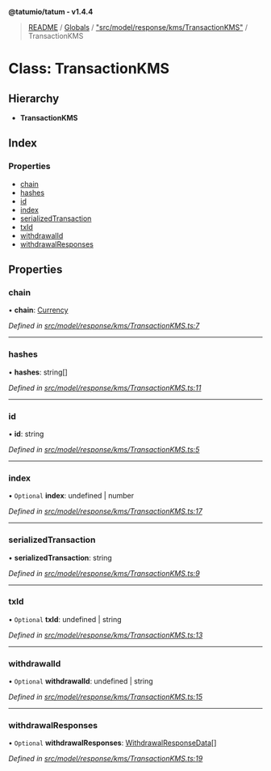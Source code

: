 **@tatumio/tatum - v1.4.4**

> [README](../README.md) / [Globals](../globals.md) / ["src/model/response/kms/TransactionKMS"](../modules/_src_model_response_kms_transactionkms_.md) / TransactionKMS

# Class: TransactionKMS

## Hierarchy

* **TransactionKMS**

## Index

### Properties

* [chain](_src_model_response_kms_transactionkms_.transactionkms.md#chain)
* [hashes](_src_model_response_kms_transactionkms_.transactionkms.md#hashes)
* [id](_src_model_response_kms_transactionkms_.transactionkms.md#id)
* [index](_src_model_response_kms_transactionkms_.transactionkms.md#index)
* [serializedTransaction](_src_model_response_kms_transactionkms_.transactionkms.md#serializedtransaction)
* [txId](_src_model_response_kms_transactionkms_.transactionkms.md#txid)
* [withdrawalId](_src_model_response_kms_transactionkms_.transactionkms.md#withdrawalid)
* [withdrawalResponses](_src_model_response_kms_transactionkms_.transactionkms.md#withdrawalresponses)

## Properties

### chain

•  **chain**: [Currency](../enums/_src_model_request_currency_.currency.md)

*Defined in [src/model/response/kms/TransactionKMS.ts:7](https://github.com/tatumio/tatum-js/blob/c5d1e16/src/model/response/kms/TransactionKMS.ts#L7)*

___

### hashes

•  **hashes**: string[]

*Defined in [src/model/response/kms/TransactionKMS.ts:11](https://github.com/tatumio/tatum-js/blob/c5d1e16/src/model/response/kms/TransactionKMS.ts#L11)*

___

### id

•  **id**: string

*Defined in [src/model/response/kms/TransactionKMS.ts:5](https://github.com/tatumio/tatum-js/blob/c5d1e16/src/model/response/kms/TransactionKMS.ts#L5)*

___

### index

• `Optional` **index**: undefined \| number

*Defined in [src/model/response/kms/TransactionKMS.ts:17](https://github.com/tatumio/tatum-js/blob/c5d1e16/src/model/response/kms/TransactionKMS.ts#L17)*

___

### serializedTransaction

•  **serializedTransaction**: string

*Defined in [src/model/response/kms/TransactionKMS.ts:9](https://github.com/tatumio/tatum-js/blob/c5d1e16/src/model/response/kms/TransactionKMS.ts#L9)*

___

### txId

• `Optional` **txId**: undefined \| string

*Defined in [src/model/response/kms/TransactionKMS.ts:13](https://github.com/tatumio/tatum-js/blob/c5d1e16/src/model/response/kms/TransactionKMS.ts#L13)*

___

### withdrawalId

• `Optional` **withdrawalId**: undefined \| string

*Defined in [src/model/response/kms/TransactionKMS.ts:15](https://github.com/tatumio/tatum-js/blob/c5d1e16/src/model/response/kms/TransactionKMS.ts#L15)*

___

### withdrawalResponses

• `Optional` **withdrawalResponses**: [WithdrawalResponseData](../interfaces/_src_model_response_offchain_withdrawalresponse_.withdrawalresponsedata.md)[]

*Defined in [src/model/response/kms/TransactionKMS.ts:19](https://github.com/tatumio/tatum-js/blob/c5d1e16/src/model/response/kms/TransactionKMS.ts#L19)*

